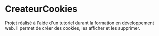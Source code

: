 # CreateurCookies

Projet réalisé à l'aide d'un tutoriel durant la formation en développement web. Il permet de créer des cookies, les afficher et les supprimer.
